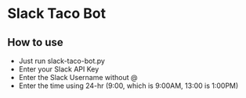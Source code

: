 # Slack Taco Bot

## How to use

* Just run slack-taco-bot.py
* Enter your Slack API Key
* Enter the Slack Username without @
* Enter the time using 24-hr (9:00, which is 9:00AM, 13:00 is 1:00PM)
